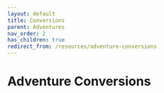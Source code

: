 ```yaml
---
layout: default
title: Conversions
parent: Adventures
nav_order: 2
has_children: true
redirect_from: /resources/adventure-conversions
---
```


# Adventure Conversions
